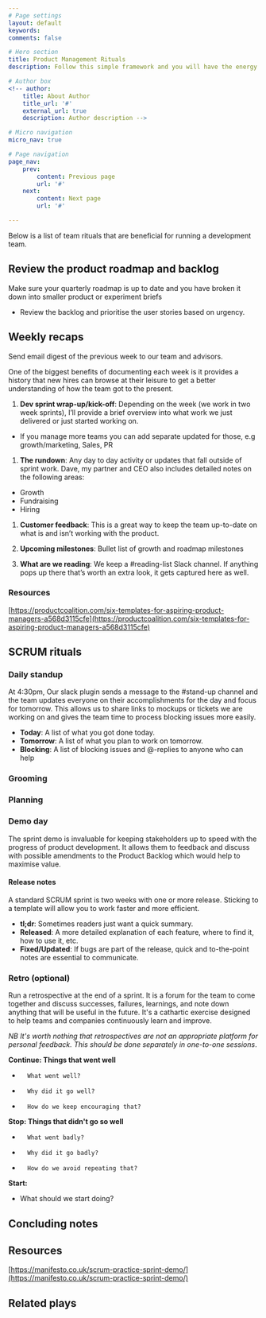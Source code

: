```yaml
---
# Page settings
layout: default
keywords:
comments: false

# Hero section
title: Product Management Rituals
description: Follow this simple framework and you will have the energy to strategise about the future of the product.

# Author box
<!-- author:
    title: About Author
    title_url: '#'
    external_url: true
    description: Author description -->

# Micro navigation
micro_nav: true

# Page navigation
page_nav:
    prev:
        content: Previous page
        url: '#'
    next:
        content: Next page
        url: '#'

---
```

Below is a list of team rituals that are beneficial for running a development team.

## Review the product roadmap and backlog
Make sure your quarterly roadmap is up to date and you have broken it down into smaller product or experiment briefs
- Review the backlog and prioritise the user stories based on urgency.

## Weekly recaps
Send email digest of the previous week to our team and advisors.

One of the biggest benefits of documenting each week is it provides a history that new hires can browse at their leisure to get a better understanding of how the team got to the present.

1. **Dev sprint wrap-up/kick-off**: Depending on the week (we work in two week sprints), I’ll provide a brief overview into what work we just delivered or just started working on.
- If you manage more teams you can add separate updated for those, e.g growth/marketing, Sales, PR

1. **The rundown**: Any day to day activity or updates that fall outside of sprint work. Dave, my partner and CEO also includes detailed notes on the following areas:
- Growth
- Fundraising
- Hiring

1. **Customer feedback**: This is a great way to keep the team up-to-date on what is and isn’t working with the product.

1. **Upcoming milestones**: Bullet list of growth and roadmap milestones

1. **What are we reading**: We keep a #reading-list Slack channel. If anything pops up there that’s worth an extra look, it gets captured here as well.

### Resources
[https://productcoalition.com/six-templates-for-aspiring-product-managers-a568d3115cfe](https://productcoalition.com/six-templates-for-aspiring-product-managers-a568d3115cfe)

## SCRUM rituals
### Daily standup
At 4:30pm, Our slack plugin sends a message to the #stand-up channel and the team updates everyone on their accomplishments for the day and focus for tomorrow. This allows us to share links to mockups or tickets we are working on and gives the team time to process blocking issues more easily.

- **Today**: A list of what you got done today.
- **Tomorrow**: A list of what you plan to work on tomorrow.
- **Blocking**: A list of blocking issues and @-replies to anyone who can help

### Grooming
### Planning
### Demo day
The sprint demo is invaluable for keeping stakeholders up to speed with the progress of product development. It allows them to feedback and discuss with possible amendments to the Product Backlog which would help to maximise value.

#### Release notes
A standard SCRUM sprint is two weeks with one or more release. Sticking to a template will allow you to work faster and more efficient.
- **tl;dr**: Sometimes readers just want a quick summary.
- **Released**: A more detailed explanation of each feature, where to find it, how to use it, etc.
- **Fixed/Updated**: If bugs are part of the release, quick and to-the-point notes are essential to communicate.


### Retro (optional)
Run a retrospective at the end of a sprint. It is a forum for the team to come together and discuss successes, failures, learnings, and note down anything that will be useful in the future. It's a cathartic exercise designed to help teams and companies continuously learn and improve.

*NB It's worth nothing that retrospectives are not an appropriate platform for personal feedback. This should be done separately in one-to-one sessions*.

**Continue: Things that went well**
-		What went well?
-		Why did it go well?
-		How do we keep encouraging that?

**Stop: Things that didn't go so well**
-		What went badly?
-		Why did it go badly?
-		How do we avoid repeating that?

**Start:**
- What should we start doing?

## Concluding notes

## Resources
[https://manifesto.co.uk/scrum-practice-sprint-demo/](https://manifesto.co.uk/scrum-practice-sprint-demo/)

## Related plays
